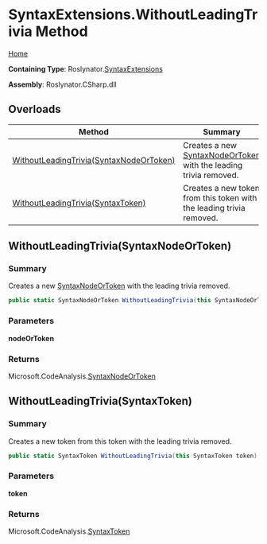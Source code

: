 <a name="_top"></a>

# SyntaxExtensions\.WithoutLeadingTrivia Method

[Home](../../../README.md#_top)

**Containing Type**: Roslynator\.[SyntaxExtensions](../README.md#_top)

**Assembly**: Roslynator\.CSharp\.dll

## Overloads

| Method | Summary |
| ------ | ------- |
| [WithoutLeadingTrivia(SyntaxNodeOrToken)](#Roslynator_SyntaxExtensions_WithoutLeadingTrivia_Microsoft_CodeAnalysis_SyntaxNodeOrToken_) | Creates a new [SyntaxNodeOrToken](https://docs.microsoft.com/en-us/dotnet/api/microsoft.codeanalysis.syntaxnodeortoken) with the leading trivia removed\. |
| [WithoutLeadingTrivia(SyntaxToken)](#Roslynator_SyntaxExtensions_WithoutLeadingTrivia_Microsoft_CodeAnalysis_SyntaxToken_) | Creates a new token from this token with the leading trivia removed\. |

## WithoutLeadingTrivia\(SyntaxNodeOrToken\) <a name="Roslynator_SyntaxExtensions_WithoutLeadingTrivia_Microsoft_CodeAnalysis_SyntaxNodeOrToken_"></a>

### Summary

Creates a new [SyntaxNodeOrToken](https://docs.microsoft.com/en-us/dotnet/api/microsoft.codeanalysis.syntaxnodeortoken) with the leading trivia removed\.

```csharp
public static SyntaxNodeOrToken WithoutLeadingTrivia(this SyntaxNodeOrToken nodeOrToken)
```

### Parameters

**nodeOrToken**

### Returns

Microsoft\.CodeAnalysis\.[SyntaxNodeOrToken](https://docs.microsoft.com/en-us/dotnet/api/microsoft.codeanalysis.syntaxnodeortoken)

## WithoutLeadingTrivia\(SyntaxToken\) <a name="Roslynator_SyntaxExtensions_WithoutLeadingTrivia_Microsoft_CodeAnalysis_SyntaxToken_"></a>

### Summary

Creates a new token from this token with the leading trivia removed\.

```csharp
public static SyntaxToken WithoutLeadingTrivia(this SyntaxToken token)
```

### Parameters

**token**

### Returns

Microsoft\.CodeAnalysis\.[SyntaxToken](https://docs.microsoft.com/en-us/dotnet/api/microsoft.codeanalysis.syntaxtoken)

